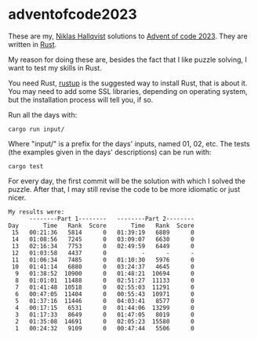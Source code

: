 # adventofcode2023
These are my, [Niklas Hallqvist](https://github.com/niklasha) solutions to
[Advent of code 2023](https://adventofcode.com/2023).
They are written in [Rust](https://rust-lang.org).

My reason for doing these are, besides the fact that I like puzzle solving, I want to test my skills in Rust.

You need Rust, [rustup](https://rustup.rs/) is the suggested way to install Rust, that is about it.
You may need to add some SSL libraries, depending on operating system, but the installation process will tell you, if so.

Run all the days with:
```
cargo run input/
```

Where "input/" is a prefix for the days' inputs, named 01, 02, etc.
The tests (the examples given in the days' descriptions) can be run with:
```
cargo test
```

For every day, the first commit will be the solution with which I solved the puzzle.
After that, I may still revise the code to be more idiomatic or just nicer.


```
My results were:
      --------Part 1--------   --------Part 2--------
Day       Time   Rank  Score       Time   Rank  Score
 15   00:21:36   5814      0   01:39:19   6889      0
 14   01:08:56   7245      0   03:09:07   6630      0
 13   02:16:34   7753      0   02:49:59   6449      0
 12   01:03:58   4437      0          -      -      -
 11   01:06:34   7485      0   01:10:30   5976      0
 10   01:41:14   6880      0   03:24:37   4645      0
  9   01:38:52  10900      0   01:48:21  10694      0
  8   01:01:01  11488      0   02:51:27  11133      0
  7   01:41:48  10518      0   02:55:03  11291      0
  6   00:47:05  11404      0   00:55:43  10971      0
  5   01:37:16  11446      0   04:03:41   8577      0
  4   00:17:15   6531      0   01:44:06  13299      0
  3   01:17:33   8649      0   01:47:05   8019      0
  2   01:35:08  14691      0   02:05:23  15580      0
  1   00:24:32   9109      0   00:47:44   5506      0